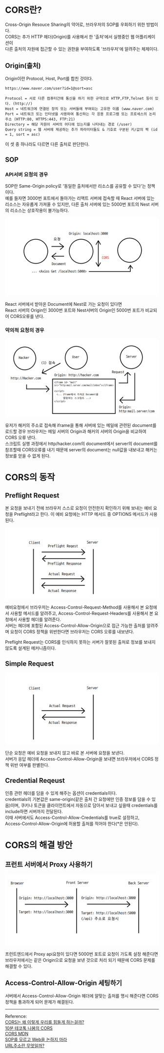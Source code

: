 # CORS란?

Cross-Origin Resouce Sharing의 약어로, 브라우저의 SOP를 우회하기 위한 방법이다.  
CORS는 추가 HTTP 헤더(Origin)를 사용해서 한 '출처'에서 실행중인 웹 어플리케이션이  
다른 출처의 자원에 접근할 수 있는 권한을 부여하도록 '브라우저'에 알려주는 체제이다.

## Origin(출처)

Origin이란 Protocol, Host, Port를 합친 것이다.

```
https://www.naver.com/user?id=1@sort=asc

Protocol = 서로 다른 컴퓨터간에 통신을 하기 위한 규약으로 HTTP,FTP,Telnet 등이 있다. (http://)
Host = 네트워크에 연결된 장치 또는 서버들에 부여되는 고유한 이름 (www.naver.com)
Port = 네트워크 또는 인터넷을 사용하여 통신하는 각 응용 프로그램 또는 프로세스의 논리주소 (HTTP:80, HTTPS:443, FTP:21)
Directory = 해당 자원이 서버의 어디에 있는지를 나타내는 경로 (/user)
Query string = 웹 서버에 제공하는 추가 파라미터들도 & 기호로 구분된 키/값의 짝 (id = 1, sort = asc)
```

이 셋 중 하나라도 다르면 다른 출처로 판단한다.

## SOP

### API서버 요청의 경우

SOP란 Same-Origin policy로 '동일한 출처에서만 리소스를 공유할 수 있다'는 정책이다.  
예를 들자면 3000번 포트에서 돌아가는 리액트 서버에 접속할 때 React 서버에 있는 리소스는 자유롭게 가져올 수 있지만, 다른 출처 서버에 있는 5000번 포트의 Nest 서버의 리소스는 상호작용이 불가능하다.

![CORS1](https://github.com/ChangSuLee00/CS-study/blob/main/pictures/CORS1.png?raw=true)

React 서버에서 받아온 Document에 Nest로 가는 요청이 있다면  
React 서버의 Origin인 3000번 포트와 Nest서버의 Origin인 5000번 포트가 비교되어 CORS오류를 낸다.

### 악의적 요청의 경우

![CORS2](https://github.com/ChangSuLee00/CS-study/blob/main/pictures/CORS2.png?raw=true)

유저가 해커의 주소로 접속해 iframe을 통해 서버에 있는 메일에 관련된 document를 로드할 경우 브라우저는 메일 서버의 Origin과 해커의 서버의 Origin을 비교하여 CORS 오류 낸다.  
스크립트 실행 과정에서 http/hacker.com의 document에서 server의 document를 참조할때 CORS오류를 내기 때문에 server의 document는 null값을 내보내고 해커는 정보를 얻을 수 없게 된다.

# CORS의 동작

## Preflight Request

본 요청을 보내기 전에 브라우저 스스로 요청이 안전한지 확인하기 위해 보내는 예비 요청을 Preflight라고 한다. 이 예비 요청에는 HTTP 메서드 중 OPTIONS 메서드가 사용된다.

![CORS_Preflight](https://github.com/ChangSuLee00/CS-study/blob/main/pictures/CORS_Preflight.png?raw=true)

예비요청에서 브라우저는 Access-Control-Request-Method를 사용해서 본 요청에서 사용할 메서드를 알려주고, Access-Control-Request-Headers를 사용해서 본 요청에서 사용할 헤더를 알려준다.  
서버는 헤더에 포함된 Access-Control-Allow-Origin으로 접근 가능한 출처를 알려주며 요청이 CORS 정책을 위반한다면 브라우저는 CORS 오류를 내보낸다.

Preflight Request는 CORS를 인식하지 못하는 서버가 잘못된 출처로 정보를 보내지 않도록 설계된 메커니즘이다.

## Simple Request

![CORS_Simple](https://github.com/ChangSuLee00/CS-study/blob/main/pictures/CORS_Simple.png?raw=true)

단순 요청은 예비 요청을 보내지 않고 바로 본 서버에 요청을 보낸다.  
서버가 응답 헤더에 Access-Control-Allow-Origin을 보내면 브라우저에서 CORS 정책 위반 여부를 판별한다.

## Credential Reqeust

인증 관련 헤더를 담을 수 있게 해주는 옵션이 credentials이다.  
credentials의 기본값은 same-origin(같은 출처 간 요청에만 인증 정보를 담을 수 있음)이며,
쿠키나 토큰을 클라이언트에서 자동으로 담아서 보내고 싶을때 credentials를 include하면 서버까지 전달된다.  
이때 서버에서도 Access-Control-Allow-Credentials를 true로 설정하고,  
Access-Control-Allow-Origin에 허용할 출처를 적어야 한다(\*은 안된다).

# CORS의 해결 방안

## 프런트 서버에서 Proxy 사용하기

![CORS_Proxy](https://github.com/ChangSuLee00/CS-study/blob/main/pictures/CORS_Proxy.png?raw=true)

프런트엔드에서 Proxy api요청이 있다면 5000번 포트로 요청이 가도록 설정 해준다면 브라우저에서는 같은 Origin으로 요청을 보낸 것으로 처리 되기 때문에 CORS 문제를 해결할 수 있다.

## Access-Control-Allow-Origin 세팅하기

서버에서 Access-Control-Allow-Origin 헤더에 알맞는 출처를 명시 해준다면 CORS 정책을 통과하게 되어 문제가 해결된다.

---

Reference:  
[CORS는 왜 이렇게 우리를 힘들게 하는걸까?](https://evan-moon.github.io/2020/05/21/about-cors/)  
[10분 테코톡 나봄의 CORS](https://www.youtube.com/watch?v=-2TgkKYmJt4)  
[CORS MDN](https://developer.mozilla.org/ko/docs/Web/HTTP/CORS)  
[SOP를 모르고 Web을 논하지 마라](https://www.youtube.com/watch?v=6QV_JpabO7g)  
[URL주소란 무엇일까?](http://www.codns.com/b/B05-195)